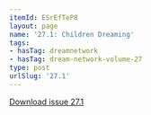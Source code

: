 ```yaml
---
itemId: ESrEfTeP8
layout: page
name: '27.1: Children Dreaming'
tags:
- hasTag: dreamnetwork
- hasTag: dream-network-volume-27
type: post
urlSlug: '27.1'
---
```

<a href="files/pdfs/Volume_27/27.1_childrens_dreams.pdf" download="">Download issue 27.1</a>